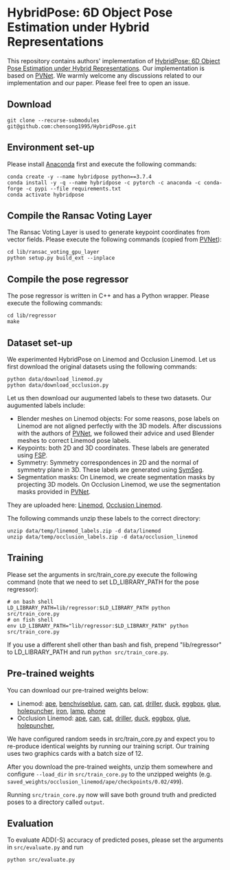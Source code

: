 # HybridPose: 6D Object Pose Estimation under Hybrid Representations
This repository contains authors' implementation of [HybridPose: 6D Object Pose Estimation under Hybrid Representations](http://songc.me). Our implementation is based on [PVNet](https://github.com/zju3dv/pvnet).
We warmly welcome any discussions related to our implementation and our paper. Please feel free to open an issue.

## Download
```
git clone --recurse-submodules git@github.com:chensong1995/HybridPose.git
```

## Environment set-up
Please install [Anaconda](https://www.anaconda.com/distribution/) first and execute the following commands:
```
conda create -y --name hybridpose python==3.7.4
conda install -y -q --name hybridpose -c pytorch -c anaconda -c conda-forge -c pypi --file requirements.txt
conda activate hybridpose
```

## Compile the Ransac Voting Layer
The Ransac Voting Layer is used to generate keypoint coordinates from vector fields. Please execute the following commands (copied from [PVNet](https://github.com/zju3dv/pvnet)):
```
cd lib/ransac_voting_gpu_layer
python setup.py build_ext --inplace
```

## Compile the pose regressor
The pose regressor is written in C++ and has a Python wrapper. Please execute the following commands:
```
cd lib/regressor
make
```

## Dataset set-up
We experimented HybridPose on Linemod and Occlusion Linemod. Let us first download the original datasets using the following commands:
```
python data/download_linemod.py
python data/download_occlusion.py
```
Let us then download our augumented labels to these two datasets. Our augumented labels include:
* Blender meshes on Linemod objects: For some reasons, pose labels on Linemod are not aligned perfectly with the 3D models. After discussions with the authors of [PVNet](https://github.com/zju3dv/pvnet), we followed their advice and used Blender meshes to correct Linemod pose labels.
* Keypoints: both 2D and 3D coordinates. These labels are generated using [FSP](https://github.com/zju3dv/pvnet/blob/master/lib/utils/data_utils.py).
* Symmetry: Symmetry correspondences in 2D and the normal of symmetry plane in 3D. These labels are generated using [SymSeg](https://github.com/aecins/symseg).
* Segmentation masks: On Linemod, we create segmentation masks by projecting 3D models. On Occlusion Linemod, we use the segmentation masks provided in [PVNet](https://github.com/zju3dv/pvnet).

They are uploaded here: [Linemod](https://drive.google.com/open?id=1Ml3SZMe8ZG6GXPZzgsa7bQNYVCeAvkhM), [Occlusion Linemod](https://drive.google.com/open?id=1npaDv5GqPljbLE3_rry0KRl8lJwyS2I8).

The following commands unzip these labels to the correct directory:
```
unzip data/temp/linemod_labels.zip -d data/linemod
unzip data/temp/occlusion_labels.zip -d data/occlusion_linemod
```

## Training
Please set the arguments in src/train\_core.py execute the following command (note that we need to set LD\_LIBRARY\_PATH for the pose regressor):
```
# on bash shell
LD_LIBRARY_PATH=lib/regressor:$LD_LIBRARY_PATH python src/train_core.py
# on fish shell
env LD_LIBRARY_PATH="lib/regressor:$LD_LIBRARY_PATH" python src/train_core.py
```
If you use a different shell other than bash and fish, prepend "lib/regressor" to LD\_LIBRARY\_PATH and run `python src/train_core.py`.

## Pre-trained weights
You can download our pre-trained weights below:
* Linemod: [ape](https://drive.google.com/open?id=11pNOt_NQuuWXqFeFOLH6zxjroj0dY40Z),
[benchviseblue](https://drive.google.com/open?id=1jzMA7StZ0Xv5-6NdCOn2c0HdBTr0xP_n),
[cam](https://drive.google.com/open?id=1imtCRqdDKBk7aqreD4AfsG0y3RrJhRiT),
[can](https://drive.google.com/open?id=17hw73k6Vw-6cCQRh-Gfsrvdsz7ACbzzZ),
[cat](https://drive.google.com/open?id=1pM6M4gT48zKkk87YIe9OsONsSBjaZMst),
[driller](https://drive.google.com/open?id=1ouF4Unuou6Gz6K509iynJAKKnX_n15Q3),
[duck](https://drive.google.com/open?id=1waStm2JijN_KvbClmbQGDaWipQtUNqJ3),
[eggbox](https://drive.google.com/open?id=16AppoJI1nQuTHlABNiims41d1Kdr14Nz),
[glue](https://drive.google.com/open?id=1MKLWHTwl-bc7x7Dk8FS4OitfeTglGvpT),
[holepuncher](https://drive.google.com/open?id=1CmozZxWc9i85V9lpJr6VX0KiM0AgycwR),
[iron](https://drive.google.com/open?id=1wTAkp-6wmvGsIDf46MnqgguUsZU5RTZX),
[lamp](https://drive.google.com/open?id=11AOf0x6Xoe23wzm3e_q-Z87Z1PqeECLy),
[phone](https://drive.google.com/open?id=1bgcWM9bg5_XsaLA5ukmzfHB4rXEYhWBq)
* Occlusion Linemod: [ape](https://drive.google.com/open?id=1mSMJ_PuFJZ9heOG2NbR18pEYmXCuiNm5),
[can](https://drive.google.com/open?id=1hEJifEoSuDpLZvzSblYujHZgHsFTq1pK),
[cat](https://drive.google.com/open?id=1ubfXvdC5OncOXtKkVZFpNxV51h9pen6z),
[driller](https://drive.google.com/open?id=1yhQgriFd1GLIDiulRPkETH-2prLtmUqN),
[duck](https://drive.google.com/open?id=1rxBefssfd2X9KZ9S_3KNo0dDjiWinY_z),
[eggbox](https://drive.google.com/open?id=1gyF-cBVB4z3M8LvqkkxVuSWa9BASeWDP),
[glue](https://drive.google.com/open?id=1e4pBrsFgGe7XesRBVDGw-G0c4sy1zeCq),
[holepuncher](https://drive.google.com/open?id=1Jfghicq6U4Dv5Q-HgySMCkSiNvGYUzLG),

We have configured random seeds in src/train\_core.py and expect you to re-produce identical weights by running our training script. Our training uses two graphics cards with a batch size of 12.

After you download the pre-trained weights, unzip them somewhere and configure `--load_dir` in `src/train_core.py` to the unzipped weights (e.g. `saved_weights/occlusion_linemod/ape/checkpoints/0.02/499`).

Running `src/train_core.py` now will save both ground truth and predicted poses to a directory called `output`.

## Evaluation
To evaluate ADD(-S) accuracy of predicted poses, please set the arguments in `src/evaluate.py` and run
```
python src/evaluate.py
```
